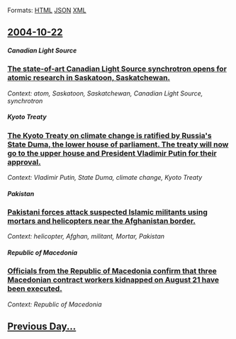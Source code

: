 
Formats: [HTML](2004/10/22/index.html)  [JSON](2004/10/22/index.json)  [XML](2004/10/22/index.xml)  

## [2004-10-22](/news/2004/10/22/index.md)

##### Canadian Light Source
### [ The state-of-art Canadian Light Source synchrotron opens for atomic research in Saskatoon, Saskatchewan. ](/news/2004/10/22/the-state-of-art-canadian-light-source-synchrotron-opens-for-atomic-research-in-saskatoon-saskatchewan.md)
_Context: atom, Saskatoon, Saskatchewan, Canadian Light Source, synchrotron_

##### Kyoto Treaty
### [ The Kyoto Treaty on climate change is ratified by Russia's State Duma, the lower house of parliament. The treaty will now go to the upper house and President Vladimir Putin for their approval. ](/news/2004/10/22/the-kyoto-treaty-on-climate-change-is-ratified-by-russia-s-state-duma-the-lower-house-of-parliament-the-treaty-will-now-go-to-the-upper-h.md)
_Context: Vladimir Putin, State Duma, climate change, Kyoto Treaty_

##### Pakistan
### [ Pakistani forces attack suspected Islamic militants using mortars and helicopters near the Afghanistan border. ](/news/2004/10/22/pakistani-forces-attack-suspected-islamic-militants-using-mortars-and-helicopters-near-the-afghanistan-border.md)
_Context: helicopter, Afghan, militant, Mortar, Pakistan_

##### Republic of Macedonia
### [ Officials from the Republic of Macedonia confirm that three Macedonian contract workers kidnapped on August 21 have been executed. ](/news/2004/10/22/officials-from-the-republic-of-macedonia-confirm-that-three-macedonian-contract-workers-kidnapped-on-august-21-have-been-executed.md)
_Context: Republic of Macedonia_

## [Previous Day...](/news/2004/10/21/index.md)

